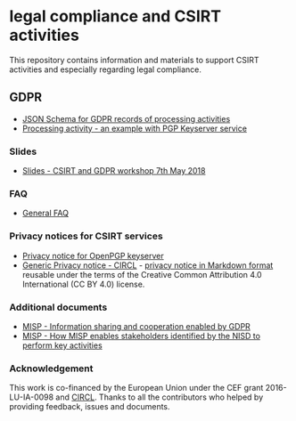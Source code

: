 # legal compliance and CSIRT activities

This repository contains information and materials to support CSIRT activities and especially regarding legal compliance.

## GDPR

- [JSON Schema for GDPR records of processing activities](https://github.com/CIRCL/compliance/blob/master/gdpr/json-schema/processing-activities-records-schema.json)
- [Processing activity - an example with PGP Keyserver service](https://github.com/CIRCL/compliance/blob/master/gdpr/json-schema/processing-activities-records-example.json)

### Slides

- [Slides - CSIRT and GDPR workshop 7th May 2018](gdpr/workshop-materials/)

### FAQ

- [General FAQ](gdpr/workshop-materials/FAQ.md)

### Privacy notices for CSIRT services

- [Privacy notice for OpenPGP keyserver](gdpr/notice-template/privacy_notice_openpgpkeyserver.md)
- [Generic Privacy notice - CIRCL](https://www.circl.lu/privacy/) - [privacy notice in Markdown format](gdpr/notice-template/privacy.md) reusable under the terms of the Creative Common Attribution 4.0 International (CC BY 4.0) license.

### Additional documents

- [MISP - Information sharing and cooperation enabled by GDPR](https://www.misp-project.org/compliance/gdpr/information_sharing_and_cooperation_gdpr.html)
- [MISP - How MISP enables stakeholders identified by the NISD to perform key activities](https://www.misp-project.org/compliance/NISD/)

### Acknowledgement

This work is co-financed by the European Union under the CEF grant 2016-LU-IA-0098 and [CIRCL](https://www.circl.lu/). Thanks to all the contributors who helped by providing feedback, issues and documents.
